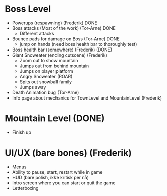 # Boss Level
- Powerups (respawning) (Frederik) DONE
- Boss attacks (Most of the work) (Tor-Arne) DONE
  - Different attacks
- Bounce pads for damage on Boss (Tor-Arne) DONE
  - jump on hands (need boss health bar to thoroughly test)
- Boss health bar (somewhere) (Frederik) (DONE)
- Giant Snoweater (ending cutscene) (Frederik)
  - Zoom out to show mountain
  - Jumps out from behind mountain
  - Jumps on player platform
  - Angry Snoweater (ROAR)
  - Spits out snowball family
  - Jumps away
- Death Animation bug (Tor-Arne)
- Info page about mechanics for TownLevel and MountainLevel (Frederik)
# Mountain Level (DONE)
- Finish up

# UI/UX (bare bones) (Frederik)
- Menus
- Ability to pause, start, restart while in game
- HUD (bare polish, ikke kritisk per nå)
- Intro screen where you can start or quit the game
- Letterboxing
